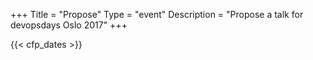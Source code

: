 +++
Title = "Propose"
Type = "event"
Description = "Propose a talk for devopsdays Oslo 2017"
+++

{{< cfp_dates >}}

